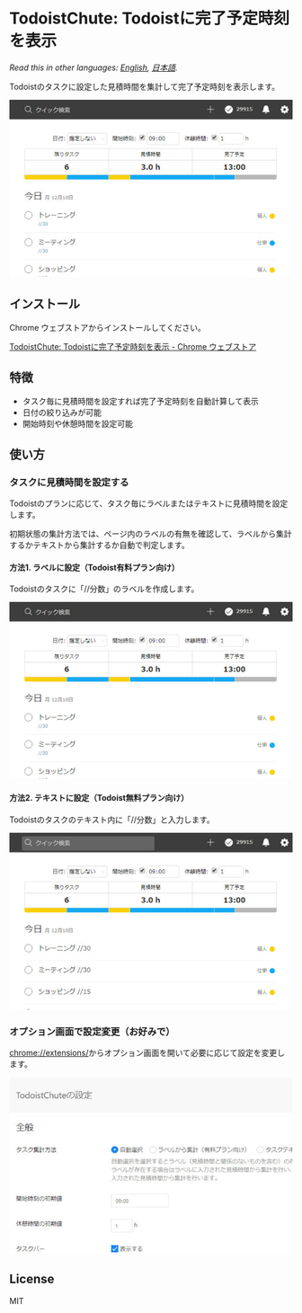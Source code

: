 # TodoistChute: Todoistに完了予定時刻を表示

*Read this in other languages: [English](README.md), [日本語](README.ja.md).*

Todoistのタスクに設定した見積時間を集計して完了予定時刻を表示します。

![](ss/ja01.jpg)

## インストール

Chrome ウェブストアからインストールしてください。

[TodoistChute: Todoistに完了予定時刻を表示 \- Chrome ウェブストア](https://chrome.google.com/webstore/detail/todoistchute-finish-time/ghllkaandaghmnhgldofdmollpjlefmj)

## 特徴

* タスク毎に見積時間を設定すれば完了予定時刻を自動計算して表示
* 日付の絞り込みが可能
* 開始時刻や休憩時間を設定可能

## 使い方

### タスクに見積時間を設定する

Todoistのプランに応じて、タスク毎にラベルまたはテキストに見積時間を設定します。

初期状態の集計方法では、ページ内のラベルの有無を確認して、ラベルから集計するかテキストから集計するか自動で判定します。

#### 方法1. ラベルに設定（Todoist有料プラン向け）

Todoistのタスクに「//分数」のラベルを作成します。

![](ss/ja01.jpg)

#### 方法2. テキストに設定（Todoist無料プラン向け）

Todoistのタスクのテキスト内に「//分数」と入力します。

![](ss/ja03.jpg)

### オプション画面で設定変更（お好みで）

[chrome://extensions/](chrome://extensions/)からオプション画面を開いて必要に応じて設定を変更します。

![](ss/ja04.jpg)

## License

MIT
